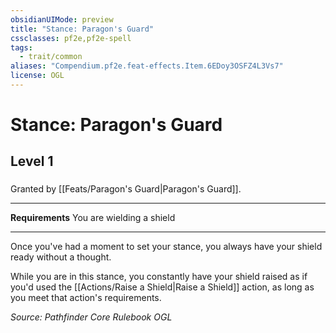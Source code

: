 ```yaml
---
obsidianUIMode: preview
title: "Stance: Paragon's Guard"
cssclasses: pf2e,pf2e-spell
tags:
  - trait/common
aliases: "Compendium.pf2e.feat-effects.Item.6EDoy3OSFZ4L3Vs7"
license: OGL
---
```

# Stance: Paragon's Guard
## Level 1
### 






Granted by [[Feats/Paragon's Guard|Paragon's Guard]].

* * *

**Requirements** You are wielding a shield

* * *

Once you've had a moment to set your stance, you always have your shield ready without a thought.

While you are in this stance, you constantly have your shield raised as if you'd used the [[Actions/Raise a Shield|Raise a Shield]] action, as long as you meet that action's requirements.

*Source: Pathfinder Core Rulebook*
*OGL*